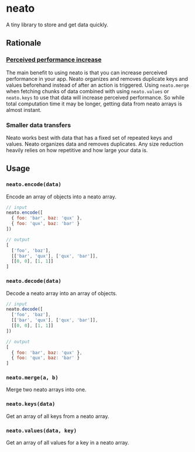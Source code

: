 # neato
A tiny library to store and get data quickly.

## Rationale

### [Perceived performance increase](https://en.wikipedia.org/wiki/Perceived_performance)

The main benefit to using neato is that you can increase perceived performance in your app. Neato organizes and removes duplicate keys and values beforehand instead of after an action is triggered. Using `neato.merge` when fetching chunks of data combined with using `neato.values` or `neato.keys` to use that data will increase perceived performance. So while total computation time it may be longer, getting data from neato arrays is almost instant.

### Smaller data transfers

Neato works best with data that has a fixed set of repeated keys and values. Neato organizes data and removes duplicates. Any size reduction heavily relies on how repetitive and how large your data is.

## Usage

### `neato.encode(data)`

Encode an array of objects into a neato array.

```js
// input
neato.encode([
  { foo: 'bar', baz: 'qux' },
  { foo: 'qux', baz: 'bar' }
])

// output
[
  ['foo', 'baz'],
  [['bar', 'qux'], ['qux', 'bar']],
  [[0, 0], [1, 1]]
]
```

### `neato.decode(data)`

Decode a neato array into an array of objects.

```js
// input
neato.decode([
  ['foo', 'baz'],
  [['bar', 'qux'], ['qux', 'bar']],
  [[0, 0], [1, 1]]
])

// output
[
  { foo: 'bar', baz: 'qux' },
  { foo: 'qux', baz: 'bar' }
]
```

### `neato.merge(a, b)`

Merge two neato arrays into one.

### `neato.keys(data)`

Get an array of all keys from a neato array.

### `neato.values(data, key)`

Get an array of all values for a key in a neato array.
